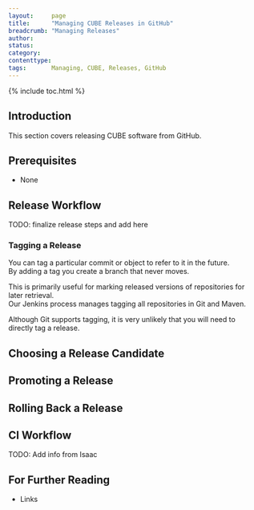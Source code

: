 ```yaml
---
layout:     page
title:      "Managing CUBE Releases in GitHub"
breadcrumb: "Managing Releases"
author:
status:     
category:
contenttype:
tags:       Managing, CUBE, Releases, GitHub
---
```


{% include toc.html %}

## Introduction

This section covers releasing CUBE software from GitHub. 

## Prerequisites

* None

## Release Workflow
TODO: finalize release steps and add here

### Tagging a Release <span class="octicon octicon-tag" style="font-size: 20px"></span>

You can tag a particular commit or object to refer to it in the future.  
By adding a tag you create a branch that never moves.  

This is primarily useful for marking released versions of repositories for later retrieval.  
Our Jenkins process manages tagging all repositories in Git and Maven.

Although Git supports tagging, it is very unlikely that you will need 
to directly tag a release.  

## Choosing a Release Candidate 

## Promoting a Release 

## Rolling Back a Release

## CI Workflow
TODO:  Add info from Isaac

## For Further Reading

* Links